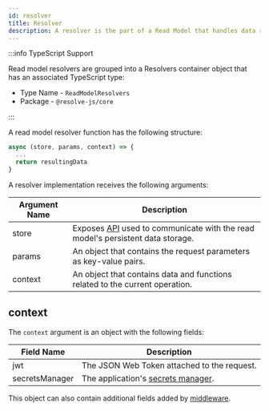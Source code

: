 ```yaml
---
id: resolver
title: Resolver
description: A resolver is the part of a Read Model that handles data requests.
---
```


:::info TypeScript Support

Read model resolvers are grouped into a Resolvers container object that has an associated TypeScript type:

- Type Name - `ReadModelResolvers`
- Package - `@resolve-js/core`

:::

A read model resolver function has the following structure:

```js
async (store, params, context) => {
  ...
  return resultingData
}
```

A resolver implementation receives the following arguments:

| Argument Name | Description                                                                                              |
| ------------- | -------------------------------------------------------------------------------------------------------- |
| store         | Exposes [API](../read-model/store.md) used to communicate with the read model's persistent data storage. |
| params        | An object that contains the request parameters as key-value pairs.                                       |
| context       | An object that contains data and functions related to the current operation.                             |

## context

The `context` argument is an object with the following fields:

| Field Name     | Description                                                               |
| -------------- | ------------------------------------------------------------------------- |
| jwt            | The JSON Web Token attached to the request.                               |
| secretsManager | The application's [secrets manager](../../encryption.md#storing-secrets). |

This object can also contain additional fields added by [middleware](../../middleware.md).
